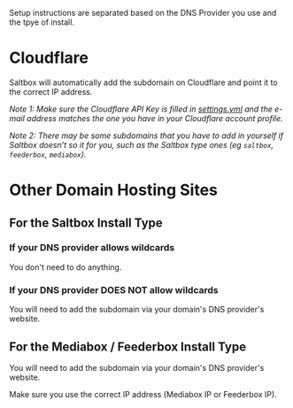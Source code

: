 Setup instructions are separated based on the DNS Provider you use and the tpye of install.

# Cloudflare

Saltbox will automatically add the subdomain on Cloudflare and point it to the correct IP address.

_Note 1: Make sure the Cloudflare API Key is filled in [settings.yml](accounts) and the e-mail address matches the one you have in your Cloudflare account profile._

_Note 2: There may be some subdomains that you have to add in yourself if Saltbox doesn’t so it for you, such as the Saltbox type ones (eg `saltbox`, `feederbox`, `mediabox`)._

# Other Domain Hosting Sites

## For the Saltbox Install Type

### If your DNS provider allows wildcards

You don't need to do anything.

### If your DNS provider DOES NOT allow wildcards

You will need to add the subdomain via your domain's DNS provider's website.

## For the Mediabox / Feederbox Install Type

You will need to add the subdomain via your domain's DNS provider's website.

Make sure you use the correct IP address (Mediabox IP or Feederbox IP).
